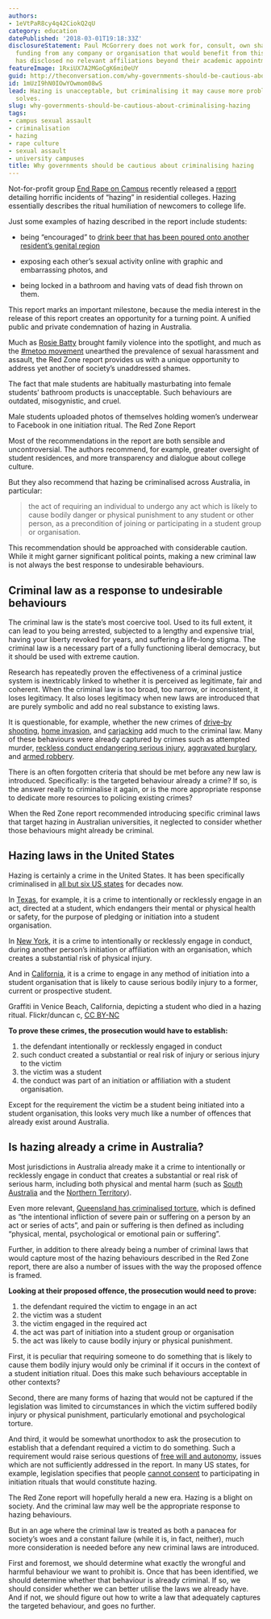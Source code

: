 ```yaml
---
authors:
- 1eVtPaR8cy4q42CiokQ2qU
category: education
datePublished: '2018-03-01T19:18:33Z'
disclosureStatement: Paul McGorrery does not work for, consult, own shares in or receive
  funding from any company or organisation that would benefit from this article, and
  has disclosed no relevant affiliations beyond their academic appointment.
featureImage: 1RxiUX7A2MGoCgK6mi0eUY
guid: http://theconversation.com/why-governments-should-be-cautious-about-criminalising-hazing-92665
id: 1mUzI9hN0IOwYOwmom08wS
lead: Hazing is unacceptable, but criminalising it may cause more problems than it
  solves.
slug: why-governments-should-be-cautious-about-criminalising-hazing
tags:
- campus sexual assault
- criminalisation
- hazing
- rape culture
- sexual assault
- university campuses
title: Why governments should be cautious about criminalising hazing
---
```

Not-for-profit group [End Rape on Campus](http://www.endrapeoncampusau.org/) recently released a [report](http://www.endrapeoncampusau.org/s/The-Red-Zone-Report-2018) detailing horrific incidents of “hazing” in residential colleges. Hazing essentially describes the ritual humiliation of newcomers to college life.

Just some examples of hazing described in the report include students:

  * being “encouraged” to [drink beer that has been poured onto another resident’s genital region](http://www.abc.net.au/triplej/programs/hack/newcastle-college-hazing/9461892)

  * exposing each other’s sexual activity online with graphic and embarrassing photos, and

  * being locked in a bathroom and having vats of dead fish thrown on them.




This report marks an important milestone, because the media interest in the release of this report creates an opportunity for a turning point. A unified public and private condemnation of hazing in Australia.

Much as [Rosie Batty](https://lukebattyfoundation.org.au/) brought family violence into the spotlight, and much as the [#metoo movement](http://www.abc.net.au/triplej/programs/hack/hack/9229818) unearthed the prevalence of sexual harassment and assault, the Red Zone report provides us with a unique opportunity to address yet another of society’s unaddressed shames.


The fact that male students are habitually masturbating into female students’ bathroom products is unacceptable. Such behaviours are outdated, misogynistic, and cruel.

Male students uploaded photos of themselves holding women’s underwear to Facebook in one initiation ritual. The Red Zone Report

Most of the recommendations in the report are both sensible and uncontroversial. The authors recommend, for example, greater oversight of student residences, and more transparency and dialogue about college culture.

But they also recommend that hazing be criminalised across Australia, in particular:

> the act of requiring an individual to undergo any act which is likely to cause bodily danger or physical punishment to any student or other person, as a precondition of joining or participating in a student group or organisation.

This recommendation should be approached with considerable caution. While it might garner significant political points, making a new criminal law is not always the best response to undesirable behaviours.

## Criminal law as a response to undesirable behaviours

The criminal law is the state’s most coercive tool. Used to its full extent, it can lead to you being arrested, subjected to a lengthy and expensive trial, having your liberty revoked for years, and suffering a life-long stigma. The criminal law is a necessary part of a fully functioning liberal democracy, but it should be used with extreme caution.

Research has repeatedly proven the effectiveness of a criminal justice system is inextricably linked to whether it is perceived as legitimate, fair and coherent. When the criminal law is too broad, too narrow, or inconsistent, it loses legitimacy. It also loses legitimacy when new laws are introduced that are purely symbolic and add no real substance to existing laws.

It is questionable, for example, whether the new crimes of [drive-by shooting](http://classic.austlii.edu.au/au/legis/vic/num_act/faa20182o2018228/s26.html), [home invasion](http://www8.austlii.edu.au/cgi-bin/viewdoc/au/legis/vic/consol_act/ca195882/s77a.html), and [carjacking](http://www8.austlii.edu.au/cgi-bin/viewdoc/au/legis/vic/consol_act/ca195882/s79.html) add much to the criminal law. Many of these behaviours were already captured by crimes such as attempted murder, [reckless conduct endangering serious injury](http://www8.austlii.edu.au/cgi-bin/viewdoc/au/legis/vic/consol_act/ca195882/s23.html), [aggravated burglary](http://www8.austlii.edu.au/cgi-bin/viewdoc/au/legis/vic/consol_act/ca195882/s77.html), and [armed robbery](http://www8.austlii.edu.au/cgi-bin/viewdoc/au/legis/vic/consol_act/ca195882/s75a.html).

There is an often forgotten criteria that should be met before any new law is introduced. Specifically: is the targeted behaviour already a crime? If so, is the answer really to criminalise it again, or is the more appropriate response to dedicate more resources to policing existing crimes?

When the Red Zone report recommended introducing specific criminal laws that target hazing in Australian universities, it neglected to consider whether those behaviours might already be criminal.

## Hazing laws in the United States

Hazing is certainly a crime in the United States. It has been specifically criminalised in [all but six US states](https://www.stophazing.org/states-with-anti-hazing-laws/) for decades now.


In [Texas](http://www.statutes.legis.state.tx.us/Docs/ED/htm/ED.37.htm#37.152), for example, it is a crime to intentionally or recklessly engage in an act, directed at a student, which endangers their mental or physical health or safety, for the purpose of pledging or initiation into a student organisation.

In [New York](https://www.nysenate.gov/legislation/laws/PEN/120.16), it is a crime to intentionally or recklessly engage in conduct, during another person’s initiation or affiliation with an organisation, which creates a substantial risk of physical injury. 

And in [California](http://leginfo.legislature.ca.gov/faces/codes_displaySection.xhtml?lawCode=PEN&sectionNum=245.6.), it is a crime to engage in any method of initiation into a student organisation that is likely to cause serious bodily injury to a former, current or prospective student.

Graffiti in Venice Beach, California, depicting a student who died in a hazing ritual. Flickr/duncan c, [CC BY-NC](http://creativecommons.org/licenses/by-nc/4.0/)

**To prove these crimes, the prosecution would have to establish:**

  1. the defendant intentionally or recklessly engaged in conduct
  2. such conduct created a substantial or real risk of injury or serious injury to the victim
  3. the victim was a student
  4. the conduct was part of an initiation or affiliation with a student organisation.



Except for the requirement the victim be a student being initiated into a student organisation, this looks very much like a number of offences that already exist around Australia.

## Is hazing already a crime in Australia?

Most jurisdictions in Australia already make it a crime to intentionally or recklessly engage in conduct that creates a substantial or real risk of serious harm, including both physical and mental harm (such as [South Australia](http://www8.austlii.edu.au/cgi-bin/viewdoc/au/legis/sa/consol_act/clca1935262/s29.html) and the [Northern Territory](http://www8.austlii.edu.au/cgi-bin/viewdoc/au/legis/nt/consol_act/cca115/sch1.html)). 

Even more relevant, [Queensland has criminalised torture](http://www5.austlii.edu.au/au/legis/qld/consol_act/cc189994/s320a.html#torture), which is defined as “the intentional infliction of severe pain or suffering on a person by an act or series of acts”, and pain or suffering is then defined as including “physical, mental, psychological or emotional pain or suffering”.

Further, in addition to there already being a number of criminal laws that would capture most of the hazing behaviours described in the Red Zone report, there are also a number of issues with the way the proposed offence is framed.

**Looking at their proposed offence, the prosecution would need to prove:**

  1. the defendant required the victim to engage in an act
  2. the victim was a student
  3. the victim engaged in the required act
  4. the act was part of initiation into a student group or organisation
  5. the act was likely to cause bodily injury or physical punishment.



First, it is peculiar that requiring someone to do something that is likely to cause them bodily injury would only be criminal if it occurs in the context of a student initiation ritual. Does this make such behaviours acceptable in other contexts?

Second, there are many forms of hazing that would not be captured if the legislation was limited to circumstances in which the victim suffered bodily injury or physical punishment, particularly emotional and psychological torture.

And third, it would be somewhat unorthodox to ask the prosecution to establish that a defendant required a victim to do something. Such a requirement would raise serious questions of [free will and autonomy](http://heinonline.org/HOL/LandingPage?handle=hein.journals/mislj61&div=16&id=&page=), issues which are not sufficiently addressed in the report. In many US states, for example, legislation specifies that people [cannot consent](http://www.statutes.legis.state.tx.us/Docs/ED/htm/ED.37.htm#37.154) to participating in initiation rituals that would constitute hazing.

The Red Zone report will hopefully herald a new era. Hazing is a blight on society. And the criminal law may well be the appropriate response to hazing behaviours.

But in an age where the criminal law is treated as both a panacea for society’s woes and a constant failure (while it is, in fact, neither), much more consideration is needed before any new criminal laws are introduced. 

First and foremost, we should determine what exactly the wrongful and harmful behaviour we want to prohibit is. Once that has been identified, we should determine whether that behaviour is already criminal. If so, we should consider whether we can better utilise the laws we already have. And if not, we should figure out how to write a law that adequately captures the targeted behaviour, and goes no further.